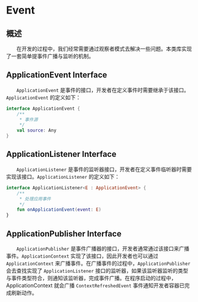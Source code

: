 # Event
## 概述
&emsp;&emsp;在开发的过程中，我们经常需要通过观察者模式去解决一些问题。本类库实现了一套简单提事件广播与监听的机制。

## ApplicationEvent Interface
&emsp;&emsp;`ApplicationEvent` 是事件的接口，开发者在定义事件时需要继承于该接口。`ApplicationEvent` 的定义如下：

```kotlin
interface ApplicationEvent {
    /**
     * 事件源
     */
    val source: Any
}
```

## ApplicationListener Interface
&emsp;&emsp;`ApplicationListener` 是事件的监听器接口，开发者在定义事件临听器时需要实现该接口。`ApplicationListener` 的定义如下：

```kotlin
interface ApplicationListener<E : ApplicationEvent> {
    /**
     * 处理应用事件
     */
    fun onApplicationEvent(event: E)
}
```

## ApplicationPublisher Interface
&emsp;&emsp;`ApplicationPublisher` 是事件广播器的接口，开发者通常通过该接口来广播事件。`ApplicationContext` 实现了该接口，因此开发者也可以通过 `ApplicationContext` 来广播事件。在广播事件的过程中，`ApplicationPublisher` 会去查找实现了 `ApplicationListener` 接口的监听器，如果该监听器监听的类型与事件类型符合，则通知该监听器，完成事件广播。在程序启动的过程中，ApplicationContext 就会广播 `ContextRefreshedEvent` 事件通知开发者容器已完成刷新动作。